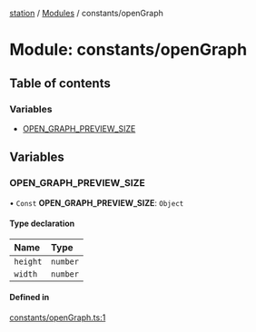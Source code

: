 [station](../README.md) / [Modules](../modules.md) / constants/openGraph

# Module: constants/openGraph

## Table of contents

### Variables

- [OPEN\_GRAPH\_PREVIEW\_SIZE](constants_openGraph.md#open_graph_preview_size)

## Variables

### OPEN\_GRAPH\_PREVIEW\_SIZE

• `Const` **OPEN\_GRAPH\_PREVIEW\_SIZE**: `Object`

#### Type declaration

| Name | Type |
| :------ | :------ |
| `height` | `number` |
| `width` | `number` |

#### Defined in

[constants/openGraph.ts:1](https://github.com/kiotosi/station/blob/4059bc9/constants/openGraph.ts#L1)
